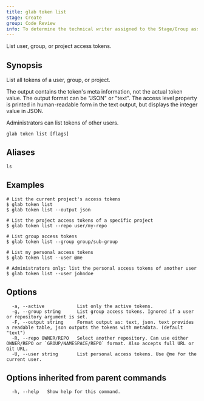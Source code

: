 ```yaml
---
title: glab token list
stage: Create
group: Code Review
info: To determine the technical writer assigned to the Stage/Group associated with this page, see https://about.gitlab.com/handbook/product/ux/technical-writing/#assignments
---
```


<!--
This documentation is auto generated by a script.
Please do not edit this file directly. Run `make gen-docs` instead.
-->

List user, group, or project access tokens.

## Synopsis

List all tokens of a user, group, or project.

The output contains the token's meta information, not the actual token value. The output format
can be "JSON" or "text". The access level property is printed in human-readable form in the text
output, but displays the integer value in JSON.

Administrators can list tokens of other users.

```plaintext
glab token list [flags]
```

## Aliases

```plaintext
ls
```

## Examples

```console
# List the current project's access tokens
$ glab token list
$ glab token list --output json

# List the project access tokens of a specific project
$ glab token list --repo user/my-repo

# List group access tokens
$ glab token list --group group/sub-group

# List my personal access tokens
$ glab token list --user @me

# Administrators only: list the personal access tokens of another user
$ glab token list --user johndoe

```

## Options

```plaintext
  -a, --active            List only the active tokens.
  -g, --group string      List group access tokens. Ignored if a user or repository argument is set.
  -F, --output string     Format output as: text, json. text provides a readable table, json outputs the tokens with metadata. (default "text")
  -R, --repo OWNER/REPO   Select another repository. Can use either OWNER/REPO or `GROUP/NAMESPACE/REPO` format. Also accepts full URL or Git URL.
  -U, --user string       List personal access tokens. Use @me for the current user.
```

## Options inherited from parent commands

```plaintext
  -h, --help   Show help for this command.
```
